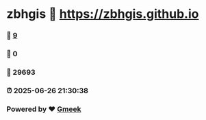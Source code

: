 # zbhgis :link: https://zbhgis.github.io 
### :page_facing_up: [9](https://zbhgis.github.io/tag.html) 
### :speech_balloon: 0 
### :hibiscus: 29693 
### :alarm_clock: 2025-06-26 21:30:38 
### Powered by :heart: [Gmeek](https://github.com/Meekdai/Gmeek)
